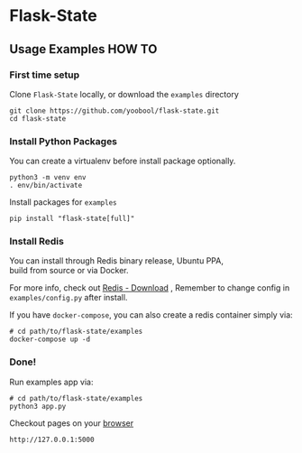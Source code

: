 # Flask-State
## Usage Examples HOW TO

### First time setup
Clone `Flask-State` locally, or download the `examples` directory
```shell script
git clone https://github.com/yoobool/flask-state.git
cd flask-state
```

### Install Python Packages
You can create a virtualenv before install package optionally.
```shell script
python3 -m venv env
. env/bin/activate
```
Install packages for `examples`
```shell script
pip install "flask-state[full]"
```

### Install Redis
You can install through Redis binary release, Ubuntu PPA,<br>
build from source or via Docker.

For more info, check out [Redis - Download](https://redis.io/download)
, Remember to change config in `examples/config.py` after install.

If you have `docker-compose`, you can also create a redis container simply via:
```shell script
# cd path/to/flask-state/examples
docker-compose up -d
```

### Done!
Run examples app via:
```shell script
# cd path/to/flask-state/examples
python3 app.py
```
Checkout pages on your [browser](http://127.0.0.1:5000)
```shell script
http://127.0.0.1:5000
```